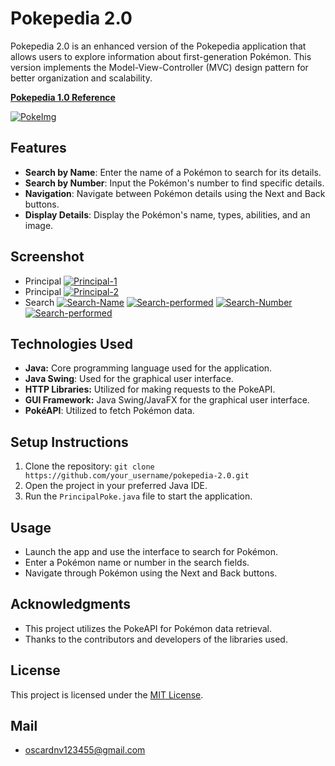 # Pokepedia 2.0

Pokepedia 2.0 is an enhanced version of the Pokepedia application that allows users to explore information about first-generation Pokémon. This version implements the Model-View-Controller (MVC) design pattern for better organization and scalability.

**[Pokepedia 1.0 Reference](https://github.com/OscarNavarrolol/PokePedia-1.0.git)**

[![PokeImg](https://i.postimg.cc/k490WrtH/descargar.png)](https://postimg.cc/R3spzDd1)

## Features

- **Search by Name**: Enter the name of a Pokémon to search for its details.
- **Search by Number**: Input the Pokémon's number to find specific details.
- **Navigation**: Navigate between Pokémon details using the Next and Back buttons.
- **Display Details**: Display the Pokémon's name, types, abilities, and an image.

## Screenshot

- Principal
[![Principal-1](https://i.postimg.cc/KcJNQGdQ/Screenshot-1.png)](https://postimg.cc/Hj8XkgW7)
- Principal
[![Principal-2](https://i.postimg.cc/LstkP2tt/Screenshot-2.png)](https://postimg.cc/f3b0n4gy)
- Search
[![Search-Name](https://i.postimg.cc/sDb50vKP/Screenshot-3.png)](https://postimg.cc/kBFV2M0D)
[![Search-performed](https://i.postimg.cc/zfzvdNmS/Screenshot-4.png)](https://postimg.cc/xXZ9CW1c)
[![Search-Number](https://i.postimg.cc/j20WKk3M/Screenshot-5.png)](https://postimg.cc/gXscH4Wh)
[![Search-performed](https://i.postimg.cc/NFk0tGH0/Screenshot-6.png)](https://postimg.cc/XBXWcbxM)

## Technologies Used

- **Java:** Core programming language used for the application.
- **Java Swing**: Used for the graphical user interface.
- **HTTP Libraries:** Utilized for making requests to the PokeAPI.
- **GUI Framework:** Java Swing/JavaFX for the graphical user interface.
- **PokéAPI**: Utilized to fetch Pokémon data.

## Setup Instructions

1. Clone the repository: `git clone https://github.com/your_username/pokepedia-2.0.git`
2. Open the project in your preferred Java IDE.
3. Run the `PrincipalPoke.java` file to start the application.

## Usage

- Launch the app and use the interface to search for Pokémon.
- Enter a Pokémon name or number in the search fields.
- Navigate through Pokémon using the Next and Back buttons.

## Acknowledgments

- This project utilizes the PokeAPI for Pokémon data retrieval.
- Thanks to the contributors and developers of the libraries used.

## License

This project is licensed under the [MIT License](LICENSE).

## Mail
- oscardnv123455@gmail.com
